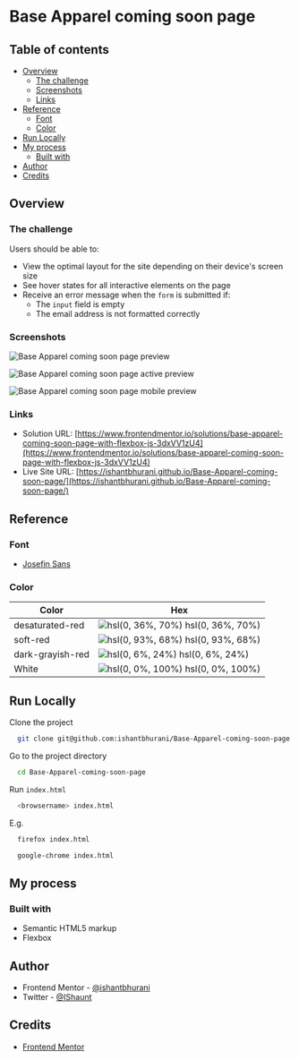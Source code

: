 # Base Apparel coming soon page

## Table of contents

- [Overview](#overview)
  - [The challenge](#the-challenge)
  - [Screenshots](#screenshots)
  - [Links](#links)
- [Reference](#reference)
  - [Font](#font)
  - [Color](#color)
- [Run Locally](#run-locally)
- [My process](#my-process)
  - [Built with](#built-with)
- [Author](#author)
- [Credits](#credits)

## Overview

### The challenge

Users should be able to:

- View the optimal layout for the site depending on their device's screen size
- See hover states for all interactive elements on the page
- Receive an error message when the `form` is submitted if:
  - The `input` field is empty
  - The email address is not formatted correctly

### Screenshots

![Base Apparel coming soon page preview](https://user-images.githubusercontent.com/67356291/132948614-9cd1aa1e-111c-471e-a1f2-343b0ebec0a2.png)

![Base Apparel coming soon page active preview](https://user-images.githubusercontent.com/67356291/132948608-ee5f05cd-a584-48a8-b28e-b4600770ff3e.png)

![Base Apparel coming soon page mobile preview](https://user-images.githubusercontent.com/67356291/132948611-c208ca24-f707-48ee-99bc-0e7debfc64e7.png)

### Links

- Solution URL: [https://www.frontendmentor.io/solutions/base-apparel-coming-soon-page-with-flexbox-js-3dxVV1zU4](https://www.frontendmentor.io/solutions/base-apparel-coming-soon-page-with-flexbox-js-3dxVV1zU4)
- Live Site URL: [https://ishantbhurani.github.io/Base-Apparel-coming-soon-page/](https://ishantbhurani.github.io/Base-Apparel-coming-soon-page/)

## Reference

### Font

- [Josefin Sans](https://fonts.google.com/specimen/Josefin+Sans)

### Color

| Color            | Hex                                                                                |
| ---------------- | ---------------------------------------------------------------------------------- |
| desaturated-red  | ![hsl(0, 36%, 70%)](https://via.placeholder.com/10/ce9797?text=+) hsl(0, 36%, 70%) |
| soft-red         | ![hsl(0, 93%, 68%)](https://via.placeholder.com/10/f96262?text=+) hsl(0, 93%, 68%) |
| dark-grayish-red | ![hsl(0, 6%, 24%)](https://via.placeholder.com/10/413a3a?text=+) hsl(0, 6%, 24%)   |
| White            | ![hsl(0, 0%, 100%)](https://via.placeholder.com/10/ffffff?text=+) hsl(0, 0%, 100%) |

## Run Locally

Clone the project

```bash
  git clone git@github.com:ishantbhurani/Base-Apparel-coming-soon-page.git
```

Go to the project directory

```bash
  cd Base-Apparel-coming-soon-page
```

Run `index.html`

```bash
  <browsername> index.html
```

E.g.

```bash
  firefox index.html
```

```bash
  google-chrome index.html
```

## My process

### Built with

- Semantic HTML5 markup
- Flexbox

## Author

- Frontend Mentor - [@ishantbhurani](https://www.frontendmentor.io/profile/ishantbhurani)
- Twitter - [@IShaunt](https://twitter.com/IShaunt)

## Credits

- [Frontend Mentor](https://www.frontendmentor.io/challenges/base-apparel-coming-soon-page-5d46b47f8db8a7063f9331a0)
